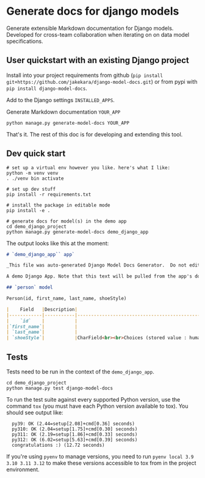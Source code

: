 # Generate docs for django models

Generate extensible Markdown documentation for Django models. Developed for
cross-team collaboration when iterating on on data model specifications.

## User quickstart with an existing Django project

Install into your project requirements from github (`pip install git+https://github.com/jakekara/django-model-docs.git`) or 
from pypi with `pip install django-model-docs`.

Add to the Django settings `INSTALLED_APPS`.

Generate Markdown documentation `YOUR_APP`

```shell
python manage.py generate-model-docs YOUR_APP
```

That's it. The rest of this doc is for developing and extending this tool.

## Dev quick start

```shell
# set up a virtual env however you like. here's what I like:
python -m venv venv 
. ./venv bin activate

# set up dev stuff
pip install -r requirements.txt

# install the package in editable mode
pip install -e .

# generate docs for model(s) in the demo app
cd demo_django_project
python manage.py generate-model-docs demo_django_app
```

The output looks like this at the moment:

```markdown
# `demo_django_app`` app`

_This file was auto-generated Django Model Docs Generator.  Do not edit this file directly._

A demo Django App. Note that this text will be pulled from the app's docstring and used in the default output of `generate-model-docs`.

## `person` model

Person(id, first_name, last_name, shoeStyle)

|    Field   |Description|                                                          Data type                                                         |Nullable|Default|
|------------|-----------|----------------------------------------------------------------------------------------------------------------------------|--------|-------|
|    `id`    |           |                                                        BigAutoField                                                        |  False |   -   |
|`first_name`|           |                                                          CharField                                                         |  False |   -   |
| `last_name`|           |                                                          CharField                                                         |  False |   -   |
| `shoeStyle`|           |CharField<br><br>Choices (stored value : human readable)<br><br>- `LO` : `LOAFER`<br>- `BO` : `BOOT`<br>- `DR` : `DRESS`<br>|  False |   -   |


```

## Tests

Tests need to be run in the context of the `demo_django_app`.

```shell
cd demo_django_project
python manage.py test django-model-docs
```

To run the test suite against every supported Python version, use the command `tox` (you must have each Python version available to tox). You should see output like:

```shell
  py39: OK (2.44=setup[2.08]+cmd[0.36] seconds)
  py310: OK (2.04=setup[1.75]+cmd[0.30] seconds)
  py311: OK (2.19=setup[1.86]+cmd[0.33] seconds)
  py312: OK (6.02=setup[5.63]+cmd[0.39] seconds)
  congratulations :) (12.72 seconds)
```

If you're using `pyenv` to manage versions, you need to run `pyenv local 3.9 3.10 3.11 3.12` to make these versions accessible to tox from in the project environment.